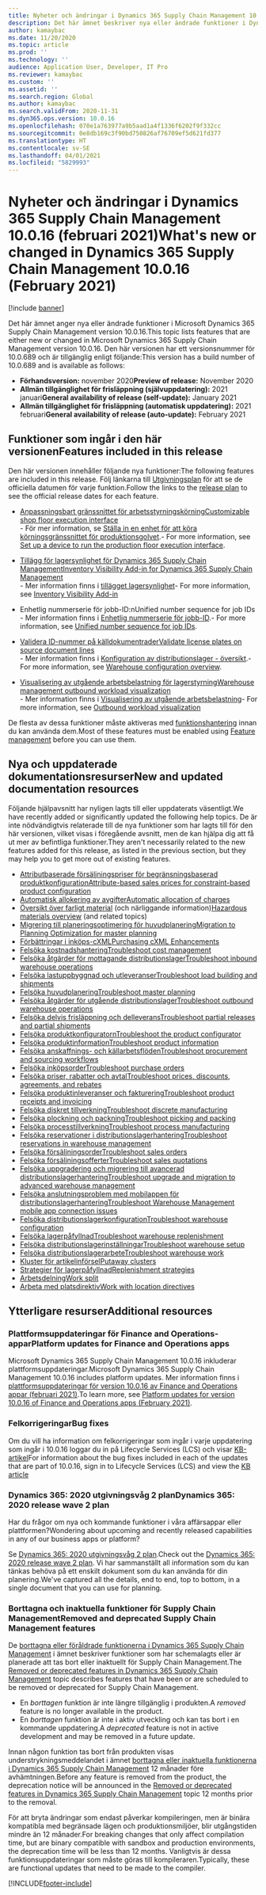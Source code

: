```yaml
---
title: Nyheter och ändringar i Dynamics 365 Supply Chain Management 10.0.16 (februari 2021)
description: Det här ämnet beskriver nya eller ändrade funktioner i Dynamics 365 Supply Chain Management 10.0.16.
author: kamaybac
ms.date: 11/20/2020
ms.topic: article
ms.prod: ''
ms.technology: ''
audience: Application User, Developer, IT Pro
ms.reviewer: kamaybac
ms.custom: ''
ms.assetid: ''
ms.search.region: Global
ms.author: kamaybac
ms.search.validFrom: 2020-11-31
ms.dyn365.ops.version: 10.0.16
ms.openlocfilehash: 070e1a763977a9b5aad1a4f1336f6202f9f332cc
ms.sourcegitcommit: 0e8db169c3f90bd750826af76709ef5d621fd377
ms.translationtype: HT
ms.contentlocale: sv-SE
ms.lasthandoff: 04/01/2021
ms.locfileid: "5829993"
---
```

# <a name="whats-new-or-changed-in-dynamics-365-supply-chain-management-10016-february-2021"></a><span data-ttu-id="427c8-103">Nyheter och ändringar i Dynamics 365 Supply Chain Management 10.0.16 (februari 2021)</span><span class="sxs-lookup"><span data-stu-id="427c8-103">What's new or changed in Dynamics 365 Supply Chain Management 10.0.16 (February 2021)</span></span>

[!include [banner](../includes/banner.md)]

<span data-ttu-id="427c8-104">Det här ämnet anger nya eller ändrade funktioner i Microsoft Dynamics 365 Supply Chain Management version 10.0.16.</span><span class="sxs-lookup"><span data-stu-id="427c8-104">This topic lists features that are either new or changed in Microsoft Dynamics 365 Supply Chain Management version 10.0.16.</span></span> <span data-ttu-id="427c8-105">Den här versionen har ett versionsnummer för 10.0.689 och är tillgänglig enligt följande:</span><span class="sxs-lookup"><span data-stu-id="427c8-105">This version has a build number of 10.0.689 and is available as follows:</span></span>

- <span data-ttu-id="427c8-106">**Förhandsversion:** november 2020</span><span class="sxs-lookup"><span data-stu-id="427c8-106">**Preview of release:** November 2020</span></span>
- <span data-ttu-id="427c8-107">**Allmän tillgänglighet för frisläppning (självuppdatering):** 2021 januari</span><span class="sxs-lookup"><span data-stu-id="427c8-107">**General availability of release (self-update):** January 2021</span></span>
- <span data-ttu-id="427c8-108">**Allmän tillgänglighet för frisläppning (automatisk uppdatering):** 2021 februari</span><span class="sxs-lookup"><span data-stu-id="427c8-108">**General availability of release (auto-update):** February 2021</span></span>

## <a name="features-included-in-this-release"></a><span data-ttu-id="427c8-109">Funktioner som ingår i den här versionen</span><span class="sxs-lookup"><span data-stu-id="427c8-109">Features included in this release</span></span>

<span data-ttu-id="427c8-110">Den här versionen innehåller följande nya funktioner:</span><span class="sxs-lookup"><span data-stu-id="427c8-110">The following features are included in this release.</span></span> <span data-ttu-id="427c8-111">Följ länkarna till [Utgivningsplan](https://docs.microsoft.com/dynamics365-release-plan/2020wave2/finance-operations/dynamics365-supply-chain-management/planned-features) för att se de officiella datumen för varje funktion.</span><span class="sxs-lookup"><span data-stu-id="427c8-111">Follow the links to the [release plan](https://docs.microsoft.com/dynamics365-release-plan/2020wave2/finance-operations/dynamics365-supply-chain-management/planned-features) to see the official release dates for each feature.</span></span>

- [<span data-ttu-id="427c8-112">Anpassningsbart gränssnittet för arbetsstyrningskörning</span><span class="sxs-lookup"><span data-stu-id="427c8-112">Customizable shop floor execution interface</span></span>](https://docs.microsoft.com/dynamics365-release-plan/2020wave2/finance-operations/dynamics365-supply-chain-management/customizable-shop-floor-execution-interface)<br> <span data-ttu-id="427c8-113">- För mer information, se [Ställa in en enhet för att köra körningsgränssnittet för produktionsgolvet](../production-control/production-floor-execution-setup.md).</span><span class="sxs-lookup"><span data-stu-id="427c8-113">- For more information, see [Set up a device to run the production floor execution interface](../production-control/production-floor-execution-setup.md).</span></span>

- [<span data-ttu-id="427c8-114">Tillägg för lagersynlighet för Dynamics 365 Supply Chain Management</span><span class="sxs-lookup"><span data-stu-id="427c8-114">Inventory Visibility Add-in for Dynamics 365 Supply Chain Management</span></span>](https://docs.microsoft.com/dynamics365-release-plan/2020wave2/finance-operations/dynamics365-supply-chain-management/inventory-visibility-add-in-dynamics-365-supply-chain-management-preview)<br> <span data-ttu-id="427c8-115">- Mer information finns i [tillägget lagersynlighet](../inventory/inventory-visibility.md)</span><span class="sxs-lookup"><span data-stu-id="427c8-115">- For more information, see [Inventory Visibility Add-in](../inventory/inventory-visibility.md)</span></span>

- <span data-ttu-id="427c8-116">Enhetlig nummerserie för jobb-ID:n</span><span class="sxs-lookup"><span data-stu-id="427c8-116">Unified number sequence for job IDs</span></span><br> <span data-ttu-id="427c8-117">- Mer information finns i [Enhetlig nummerserie för jobb-ID](../production-control/unified-job-ids.md).</span><span class="sxs-lookup"><span data-stu-id="427c8-117">- For more information, see [Unified number sequence for job IDs](../production-control/unified-job-ids.md).</span></span>

- [<span data-ttu-id="427c8-118">Validera ID-nummer på källdokumentrader</span><span class="sxs-lookup"><span data-stu-id="427c8-118">Validate license plates on source document lines</span></span>](https://docs.microsoft.com/dynamics365-release-plan/2020wave2/finance-operations/dynamics365-supply-chain-management/validate-license-plates-source-document-lines)<br> <span data-ttu-id="427c8-119">- Mer information finns i [Konfiguration av distributionslager - översikt](../warehousing/warehouse-configuration.md).</span><span class="sxs-lookup"><span data-stu-id="427c8-119">- For more information, see [Warehouse configuration overview](../warehousing/warehouse-configuration.md).</span></span>

- [<span data-ttu-id="427c8-120">Visualisering av utgående arbetsbelastning för lagerstyrning</span><span class="sxs-lookup"><span data-stu-id="427c8-120">Warehouse management outbound workload visualization</span></span>](https://docs.microsoft.com/dynamics365-release-plan/2020wave2/finance-operations/dynamics365-supply-chain-management/warehouse-management--workload-visualization)<br> <span data-ttu-id="427c8-121">- Mer information finns i [Visualisering av utgående arbetsbelastning](../warehousing/outbound-workload-visualization.md)</span><span class="sxs-lookup"><span data-stu-id="427c8-121">- For more information, see [Outbound workload visualization](../warehousing/outbound-workload-visualization.md)</span></span>

<span data-ttu-id="427c8-122">De flesta av dessa funktioner måste aktiveras med [funktionshantering](../../fin-ops-core/fin-ops/get-started/feature-management/feature-management-overview.md) innan du kan använda dem.</span><span class="sxs-lookup"><span data-stu-id="427c8-122">Most of these features must be enabled using [Feature management](../../fin-ops-core/fin-ops/get-started/feature-management/feature-management-overview.md) before you can use them.</span></span>

## <a name="new-and-updated-documentation-resources"></a><span data-ttu-id="427c8-123">Nya och uppdaterade dokumentationsresurser</span><span class="sxs-lookup"><span data-stu-id="427c8-123">New and updated documentation resources</span></span>

<span data-ttu-id="427c8-124">Följande hjälpavsnitt har nyligen lagts till eller uppdaterats väsentligt.</span><span class="sxs-lookup"><span data-stu-id="427c8-124">We have recently added or significantly updated the following help topics.</span></span> <span data-ttu-id="427c8-125">De är inte nödvändigtvis relaterade till de nya funktioner som har lagts till för den här versionen, vilket visas i föregående avsnitt, men de kan hjälpa dig att få ut mer av befintliga funktioner.</span><span class="sxs-lookup"><span data-stu-id="427c8-125">They aren't necessarily related to the new features added for this release, as listed in the previous section, but they may help you to get more out of existing features.</span></span>

- [<span data-ttu-id="427c8-126">Attributbaserade försäljningspriser för begränsningsbaserad produktkonfiguration</span><span class="sxs-lookup"><span data-stu-id="427c8-126">Attribute-based sales prices for constraint-based product configuration</span></span>](../pim/attribute-based-product-configurator.md)
- [<span data-ttu-id="427c8-127">Automatisk allokering av avgifter</span><span class="sxs-lookup"><span data-stu-id="427c8-127">Automatic allocation of charges</span></span>](../procurement/automatic-charges-allocation.md)
- <span data-ttu-id="427c8-128">[Översikt över farligt material](../pim/hazmat-overview.md) (och närliggande information)</span><span class="sxs-lookup"><span data-stu-id="427c8-128">[Hazardous materials overview](../pim/hazmat-overview.md) (and related topics)</span></span>
- [<span data-ttu-id="427c8-129">Migrering till planeringsoptimering för huvudplanering</span><span class="sxs-lookup"><span data-stu-id="427c8-129">Migration to Planning Optimization for master planning</span></span>](../master-planning/new-master-planning-engine.md)
- [<span data-ttu-id="427c8-130">Förbättringar i inköps-cXML</span><span class="sxs-lookup"><span data-stu-id="427c8-130">Purchasing cXML Enhancements</span></span>](../procurement/purchasing-cxml-enhancements.md)
- [<span data-ttu-id="427c8-131">Felsöka kostnadshantering</span><span class="sxs-lookup"><span data-stu-id="427c8-131">Troubleshoot cost management</span></span>](../cost-management/troubleshoot-costmanagement.md)
- [<span data-ttu-id="427c8-132">Felsöka åtgärder för mottagande distributionslager</span><span class="sxs-lookup"><span data-stu-id="427c8-132">Troubleshoot inbound warehouse operations</span></span>](../warehousing/troubleshoot-warehouse-inbound.md)
- [<span data-ttu-id="427c8-133">Felsöka lastuppbyggnad och utleveranser</span><span class="sxs-lookup"><span data-stu-id="427c8-133">Troubleshoot load building and shipments</span></span>](../warehousing/troubleshoot-warehouse-loads-shipments.md)
- [<span data-ttu-id="427c8-134">Felsöka huvudplanering</span><span class="sxs-lookup"><span data-stu-id="427c8-134">Troubleshoot master planning</span></span>](../master-planning/troubleshoot-masterplanning.md)
- [<span data-ttu-id="427c8-135">Felsöka åtgärder för utgående distributionslager</span><span class="sxs-lookup"><span data-stu-id="427c8-135">Troubleshoot outbound warehouse operations</span></span>](../warehousing/troubleshoot-warehouse-outbound.md)
- [<span data-ttu-id="427c8-136">Felsöka delvis frisläppning och delleverans</span><span class="sxs-lookup"><span data-stu-id="427c8-136">Troubleshoot partial releases and partial shipments</span></span>](../warehousing/troubleshoot-warehouse-partial-release-shipment.md)
- [<span data-ttu-id="427c8-137">Felsöka produktkonfiguratorn</span><span class="sxs-lookup"><span data-stu-id="427c8-137">Troubleshoot the product configurator</span></span>](../pim/troubleshooting-productconfigurator.md)
- [<span data-ttu-id="427c8-138">Felsöka produktinformation</span><span class="sxs-lookup"><span data-stu-id="427c8-138">Troubleshoot product information</span></span>](../pim/troubleshooting-productinformation.md)
- [<span data-ttu-id="427c8-139">Felsöka anskaffnings- och källarbetsflöden</span><span class="sxs-lookup"><span data-stu-id="427c8-139">Troubleshoot procurement and sourcing workflows</span></span>](../procurement/troubleshoot-procurementworkflows.md)
- [<span data-ttu-id="427c8-140">Felsöka inköpsorder</span><span class="sxs-lookup"><span data-stu-id="427c8-140">Troubleshoot purchase orders</span></span>](../procurement/troubleshoot-purchaseorders.md)
- [<span data-ttu-id="427c8-141">Felsöka priser, rabatter och avtal</span><span class="sxs-lookup"><span data-stu-id="427c8-141">Troubleshoot prices, discounts, agreements, and rebates</span></span>](../procurement/troubleshooting-pricediscountagreements.md)
- [<span data-ttu-id="427c8-142">Felsöka produktinleveranser och fakturering</span><span class="sxs-lookup"><span data-stu-id="427c8-142">Troubleshoot product receipts and invoicing</span></span>](../procurement/troubleshooting-productreceiptinvoicing.md)
- [<span data-ttu-id="427c8-143">Felsöka diskret tillverkning</span><span class="sxs-lookup"><span data-stu-id="427c8-143">Troubleshoot discrete manufacturing</span></span>](../production-control/troubleshoot-discretemanufacturing.md)
- [<span data-ttu-id="427c8-144">Felsöka plockning och packning</span><span class="sxs-lookup"><span data-stu-id="427c8-144">Troubleshoot picking and packing</span></span>](../warehousing/troubleshoot-warehouse-picking-packing.md)
- [<span data-ttu-id="427c8-145">Felsöka processtillverkning</span><span class="sxs-lookup"><span data-stu-id="427c8-145">Troubleshoot process manufacturing</span></span>](../production-control/troubleshoot-processmanufacturing.md)
- [<span data-ttu-id="427c8-146">Felsöka reservationer i distributionslagerhantering</span><span class="sxs-lookup"><span data-stu-id="427c8-146">Troubleshoot reservations in warehouse management</span></span>](../warehousing/troubleshoot-warehouse-reservations.md)
- [<span data-ttu-id="427c8-147">Felsöka försäljningsorder</span><span class="sxs-lookup"><span data-stu-id="427c8-147">Troubleshoot sales orders</span></span>](../sales-marketing/troubleshooting-sales.md)
- [<span data-ttu-id="427c8-148">Felsöka försäljningsofferter</span><span class="sxs-lookup"><span data-stu-id="427c8-148">Troubleshoot sales quotations</span></span>](../sales-marketing/troubleshooting-salesquotation.md)
- [<span data-ttu-id="427c8-149">Felsöka uppgradering och migrering till avancerad distributionslagerhantering</span><span class="sxs-lookup"><span data-stu-id="427c8-149">Troubleshoot upgrade and migration to advanced warehouse management</span></span>](../warehousing/troubleshoot-warehouse-upgrade-migration.md)
- [<span data-ttu-id="427c8-150">Felsöka anslutningsproblem med mobilappen för distributionslagerhantering</span><span class="sxs-lookup"><span data-stu-id="427c8-150">Troubleshoot Warehouse Management mobile app connection issues</span></span>](../warehousing/troubleshoot-warehouse-app-connection.md)
- [<span data-ttu-id="427c8-151">Felsöka distributionslagerkonfiguration</span><span class="sxs-lookup"><span data-stu-id="427c8-151">Troubleshoot warehouse configuration</span></span>](../warehousing/troubleshoot-warehouse-configuration.md)
- [<span data-ttu-id="427c8-152">Felsöka lagerpåfyllnad</span><span class="sxs-lookup"><span data-stu-id="427c8-152">Troubleshoot warehouse replenishment</span></span>](../warehousing/troubleshoot-warehouse-replenishment.md)
- [<span data-ttu-id="427c8-153">Felsöka distributionslagerinställningar</span><span class="sxs-lookup"><span data-stu-id="427c8-153">Troubleshoot warehouse setup</span></span>](../warehousing/troubleshoot-warehouse-setup.md)
- [<span data-ttu-id="427c8-154">Felsöka distributionslagerarbete</span><span class="sxs-lookup"><span data-stu-id="427c8-154">Troubleshoot warehouse work</span></span>](../warehousing/troubleshoot-warehouse-work.md)
- [<span data-ttu-id="427c8-155">Kluster för artikelinförsel</span><span class="sxs-lookup"><span data-stu-id="427c8-155">Putaway clusters</span></span>](../warehousing/putaway-clusters.md)
- [<span data-ttu-id="427c8-156">Strategier för lagerpåfyllnad</span><span class="sxs-lookup"><span data-stu-id="427c8-156">Replenishment strategies</span></span>](../warehousing/replenishment-strategies.md)
- [<span data-ttu-id="427c8-157">Arbetsdelning</span><span class="sxs-lookup"><span data-stu-id="427c8-157">Work split</span></span>](../warehousing/work-split.md)
- [<span data-ttu-id="427c8-158">Arbeta med platsdirektiv</span><span class="sxs-lookup"><span data-stu-id="427c8-158">Work with location directives</span></span>](../warehousing/create-location-directive.md)

## <a name="additional-resources"></a><span data-ttu-id="427c8-159">Ytterligare resurser</span><span class="sxs-lookup"><span data-stu-id="427c8-159">Additional resources</span></span>

### <a name="platform-updates-for-finance-and-operations-apps"></a><span data-ttu-id="427c8-160">Plattformsuppdateringar för Finance and Operations-appar</span><span class="sxs-lookup"><span data-stu-id="427c8-160">Platform updates for Finance and Operations apps</span></span>

<span data-ttu-id="427c8-161">Microsoft Dynamics 365 Supply Chain Management 10.0.16 inkluderar plattformsuppdateringar.</span><span class="sxs-lookup"><span data-stu-id="427c8-161">Microsoft Dynamics 365 Supply Chain Management 10.0.16 includes platform updates.</span></span> <span data-ttu-id="427c8-162">Mer information finns i [plattformsuppdateringar för version 10.0.16 av Finance and Operations appar (februari 2021)](../../fin-ops-core/dev-itpro/get-started/whats-new-platform-updates-10-0-16.md).</span><span class="sxs-lookup"><span data-stu-id="427c8-162">To learn more, see [Platform updates for version 10.0.16 of Finance and Operations apps (February 2021)](../../fin-ops-core/dev-itpro/get-started/whats-new-platform-updates-10-0-16.md).</span></span>

### <a name="bug-fixes"></a><span data-ttu-id="427c8-163">Felkorrigeringar</span><span class="sxs-lookup"><span data-stu-id="427c8-163">Bug fixes</span></span>

<span data-ttu-id="427c8-164">Om du vill ha information om felkorrigeringar som ingår i varje uppdatering som ingår i 10.0.16 loggar du in på Lifecycle Services (LCS) och visar [KB-artikel](https://fix.lcs.dynamics.com/Issue/Details?bugId=528995&dbType=3&qc=267a545fabd24e111868bedc16716f5713a785ed096cdb6209526f41631e41db)</span><span class="sxs-lookup"><span data-stu-id="427c8-164">For information about the bug fixes included in each of the updates that are part of 10.0.16, sign in to Lifecycle Services (LCS) and view the [KB article](https://fix.lcs.dynamics.com/Issue/Details?bugId=528995&dbType=3&qc=267a545fabd24e111868bedc16716f5713a785ed096cdb6209526f41631e41db)</span></span>

### <a name="dynamics-365-2020-release-wave-2-plan"></a><span data-ttu-id="427c8-165">Dynamics 365: 2020 utgivningsvåg 2 plan</span><span class="sxs-lookup"><span data-stu-id="427c8-165">Dynamics 365: 2020 release wave 2 plan</span></span>

<span data-ttu-id="427c8-166">Har du frågor om nya och kommande funktioner i våra affärsappar eller plattformen?</span><span class="sxs-lookup"><span data-stu-id="427c8-166">Wondering about upcoming and recently released capabilities in any of our business apps or platform?</span></span>

<span data-ttu-id="427c8-167">Se [Dynamics 365: 2020 utgivningsvåg 2 plan](https://docs.microsoft.com/dynamics365-release-plan/2020wave2/index).</span><span class="sxs-lookup"><span data-stu-id="427c8-167">Check out the [Dynamics 365: 2020 release wave 2 plan](https://docs.microsoft.com/dynamics365-release-plan/2020wave2/index).</span></span> <span data-ttu-id="427c8-168">Vi har sammanställt all information som du kan tänkas behöva på ett enskilt dokument som du kan använda för din planering.</span><span class="sxs-lookup"><span data-stu-id="427c8-168">We've captured all the details, end to end, top to bottom, in a single document that you can use for planning.</span></span>

### <a name="removed-and-deprecated-supply-chain-management-features"></a><span data-ttu-id="427c8-169">Borttagna och inaktuella funktioner för Supply Chain Management</span><span class="sxs-lookup"><span data-stu-id="427c8-169">Removed and deprecated Supply Chain Management features</span></span>

<span data-ttu-id="427c8-170">De [borttagna eller föråldrade funktionerna i Dynamics 365 Supply Chain Management](removed-deprecated-features-scm-updates.md) i ämnet beskriver funktioner som har schemalagts eller är planerade att tas bort eller inaktuellt för Supply Chain Management.</span><span class="sxs-lookup"><span data-stu-id="427c8-170">The [Removed or deprecated features in Dynamics 365 Supply Chain Management](removed-deprecated-features-scm-updates.md) topic describes features that have been or are scheduled to be removed or deprecated for Supply Chain Management.</span></span>

- <span data-ttu-id="427c8-171">En *borttagen* funktion är inte längre tillgänglig i produkten.</span><span class="sxs-lookup"><span data-stu-id="427c8-171">A *removed* feature is no longer available in the product.</span></span>
- <span data-ttu-id="427c8-172">En *borttagen* funktion är inte i aktiv utveckling och kan tas bort i en kommande uppdatering.</span><span class="sxs-lookup"><span data-stu-id="427c8-172">A *deprecated* feature is not in active development and may be removed in a future update.</span></span>

<span data-ttu-id="427c8-173">Innan någon funktion tas bort från produkten visas understrykningsmeddelandet i ämnet [borttagna eller inaktuella funktionerna i Dynamics 365 Supply Chain Management](removed-deprecated-features-scm-updates.md) 12 månader före avhämtningen.</span><span class="sxs-lookup"><span data-stu-id="427c8-173">Before any feature is removed from the product, the deprecation notice will be announced in the [Removed or deprecated features in Dynamics 365 Supply Chain Management](removed-deprecated-features-scm-updates.md) topic 12 months prior to the removal.</span></span>

<span data-ttu-id="427c8-174">För att bryta ändringar som endast påverkar kompileringen, men är binära kompatibla med begränsade lägen och produktionsmiljöer, blir utgångstiden mindre än 12 månader.</span><span class="sxs-lookup"><span data-stu-id="427c8-174">For breaking changes that only affect compilation time, but are binary compatible with sandbox and production environments, the deprecation time will be less than 12 months.</span></span> <span data-ttu-id="427c8-175">Vanligtvis är dessa funktionsuppdateringar som måste göras till kompileraren.</span><span class="sxs-lookup"><span data-stu-id="427c8-175">Typically, these are functional updates that need to be made to the compiler.</span></span>


[!INCLUDE[footer-include](../../includes/footer-banner.md)]